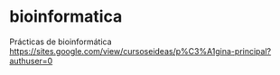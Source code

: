 # bioinformatica
Prácticas de bioinformática
https://sites.google.com/view/cursoseideas/p%C3%A1gina-principal?authuser=0
